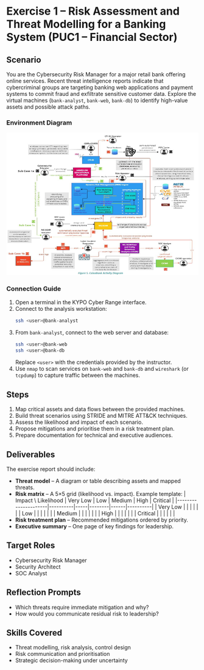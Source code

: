 # Exercise 1 – Risk Assessment and Threat Modelling for a Banking System (PUC1 – Financial Sector)

## Scenario
You are the Cybersecurity Risk Manager for a major retail bank offering online services. Recent threat intelligence reports indicate that cybercriminal groups are targeting banking web applications and payment systems to commit fraud and exfiltrate sensitive customer data. Explore the virtual machines (`bank-analyst`, `bank-web`, `bank-db`) to identify high-value assets and possible attack paths.

### Environment Diagram
![Banking topology](../static/diagram_banking.png)

### Connection Guide
1. Open a terminal in the KYPO Cyber Range interface.
2. Connect to the analysis workstation:
   ```bash
   ssh <user>@bank-analyst
   ```
3. From `bank-analyst`, connect to the web server and database:
   ```bash
   ssh <user>@bank-web
   ssh <user>@bank-db
   ```
   Replace `<user>` with the credentials provided by the instructor.
4. Use `nmap` to scan services on `bank-web` and `bank-db` and `wireshark` (or `tcpdump`) to capture traffic between the machines.

## Steps
1. Map critical assets and data flows between the provided machines.
2. Build threat scenarios using STRIDE and MITRE ATT&CK techniques.
3. Assess the likelihood and impact of each scenario.
4. Propose mitigations and prioritise them in a risk treatment plan.
5. Prepare documentation for technical and executive audiences.

## Deliverables
The exercise report should include:
- **Threat model** – A diagram or table describing assets and mapped threats.
- **Risk matrix** – A 5×5 grid (likelihood vs. impact). Example template:
  | Impact \ Likelihood | Very Low | Low | Medium | High | Critical |
  |---------------------|----------|-----|--------|------|----------|
  | Very Low            |          |     |        |      |          |
  | Low                 |          |     |        |      |          |
  | Medium              |          |     |        |      |          |
  | High                |          |     |        |      |          |
  | Critical            |          |     |        |      |          |
- **Risk treatment plan** – Recommended mitigations ordered by priority.
- **Executive summary** – One page of key findings for leadership.

## Target Roles
- Cybersecurity Risk Manager
- Security Architect
- SOC Analyst

## Reflection Prompts
- Which threats require immediate mitigation and why?
- How would you communicate residual risk to leadership?

## Skills Covered
- Threat modelling, risk analysis, control design
- Risk communication and prioritisation
- Strategic decision-making under uncertainty
